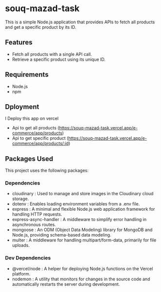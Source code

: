 # souq-mazad-task

This is a simple Node.js application that provides APIs to fetch all products and get a specific product by its ID.

## Features

- Fetch all products with a single API call.
- Retrieve a specific product using its unique ID.

## Requirements

- Node.js
- npm

## Dployment

I Deploy this app on vercel

- Api to get all products (https://souq-mazad-task.vercel.app/e-commerce/app/products)
- Api to get specific product (https://souq-mazad-task.vercel.app/e-commerce/app/products/:id)

## Packages Used

This project uses the following packages:

### Dependencies

- cloudinary : Used to manage and store images in the Cloudinary cloud storage.
- dotenv : Enables loading environment variables from a .env file.
- express : A minimal and flexible Node.js web application framework for handling HTTP requests.
- express-async-handler : A middleware to simplify error handling in asynchronous routes.
- mongoose : An ODM (Object Data Modeling) library for MongoDB and Node.js, providing schema-based data modeling.
- multer : A middleware for handling multipart/form-data, primarily for file uploads.

### Dev Dependencies

- @vercel/node : A helper for deploying Node.js functions on the Vercel platform.
- nodemon : A utility that monitors for changes in the source code and automatically restarts the server during development.
